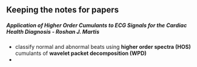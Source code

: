 ## Keeping the notes for papers

##### Application of Higher Order Cumulants to ECG Signals for the Cardiac Health Diagnosis - Roshan J. Martis

* classify normal and abnormal beats using **higher order spectra (HOS)** cumulants of **wavelet packet decomposition (WPD)**
* 
